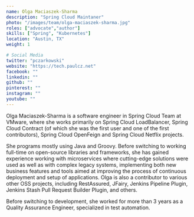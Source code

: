 ```yaml
---
name: Olga Maciaszek-Sharma
description: "Spring Cloud Maintaner"
photo: "/images/team/olga-maciaszek-sharma.jpg"
roles: ["advocate","author"]
skills: ["Spring", "Kubernetes"]
location: "Austin, TX"
weight: 1

# Social Media
twitter: "pczarkowski"
website: "https://tech.paulcz.net"
facebook: ""
linkedin: ""
github: ""
pinterest: ""
instagram: ""
youtube: ""
---
```


Olga Maciaszek-Sharma is a software engineer in Spring Cloud Team at VMware, where she works primarily on Spring Cloud LoadBalancer, Spring Cloud Contract (of which she was the first user and one of the first contributors), Spring Cloud OpenFeign and Spring Cloud Netflix projects.

<!--more-->

She programs mostly using Java and Groovy. Before switching to working full-time on open-source libraries and frameworks, she has gained experience working with microservices where cutting-edge solutions were used as well as with complex legacy systems, implementing both new business features and tools aimed at improving the process of continuous deployment and setup of applications. Olga is also a contributor to various other OSS projects, including RestAssured, JFairy, Jenkins Pipeline Plugin, Jenkins Stash Pull Request Builder Plugin, and others.

Before switching to development, she worked for more than 3 years as a Quality Assurance Engineer, specialized in test automation.
